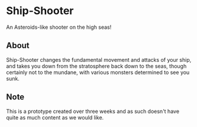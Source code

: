 # Ship-Shooter
An Asteroids-like shooter on the high seas!

## About
Ship-Shooter changes the fundamental movement and attacks of your ship, and takes you down from the stratosphere back down to the seas, though certainly not to the mundane, with various monsters determined to see you sunk.

## Note
This is a prototype created over three weeks and as such doesn't have quite as much content as we would like.
